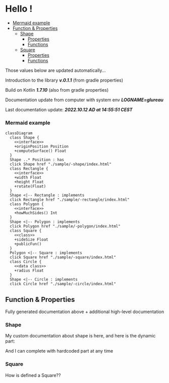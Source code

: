 # Hello !

<!--- TOC -->

  * [Mermaid example](#mermaid-example)
* [Function & Properties](#function-&-properties)
  * [Shape](#shape)
    * [Properties](#properties)
    * [Functions](#functions)
  * [Square](#square)
    * [Properties](#properties)
    * [Functions](#functions)

<!--- END -->

Those values below are updated automatically...

Introduction to the library **_v.<!--$ GRADLE_PROPERTIES version -->0.1.1<!-- END $-->_** (from gradle properties)

Build on Kotlin **_<!--$ GRADLE_PROPERTIES kotlinVersion -->1.7.10<!-- END $-->_** (also from gradle properties)

Documentation update from computer with system env **_LOGNAME=<!--$ SYSTEM_ENV LOGNAME -->glureau<!-- END $-->_**

Last documentation update: **_<!--$ DATETIME yyyy.MM.dd G 'at' HH:mm:ss z -->2022.10.12 AD at 14:55:51 CEST<!-- END $-->_**


### Mermaid example

<!--$ INSERT build/generated/ksp/metadata/commonMain/resources/Shapes23.md -->
```mermaid
classDiagram
  class Shape {
    <<interface>>
    +originPosition Position
    +computeSurface() Float
  }
  Shape ..* Position : has
  click Shape href "./sample/-shape/index.html"
  class Rectangle {
    <<interface>>
    +width Float
    +height Float
    +rotate(Float) 
  }
  Shape <|-- Rectangle : implements
  click Rectangle href "./sample/-rectangle/index.html"
  class Polygon {
    <<interface>>
    +howMuchSides() Int
  }
  Shape <|-- Polygon : implements
  click Polygon href "./sample/-polygon/index.html"
  class Square {
    <<class>>
    +sideSize Float
    +publicFun() 
  }
  Polygon <|-- Square : implements
  click Square href "./sample/-square/index.html"
  class Circle {
    <<data class>>
    +radius Float
  }
  Shape <|-- Circle : implements
  click Circle href "./sample/-circle/index.html"

```
<!-- END $-->

## Function & Properties

Fully generated documentation above + additional high-level documentation

### Shape

My custom documentation about shape is here, and here is the dynamic part:

<!--$ INSERT build/generated/ksp/metadata/commonMain/resources/table_Shape.md --><!-- END $-->


And I can complete with hardcoded part at any time


### Square

How is defined a Square??

<!--$ INSERT build/generated/ksp/metadata/commonMain/resources/table_Square.md --><!-- END $-->
